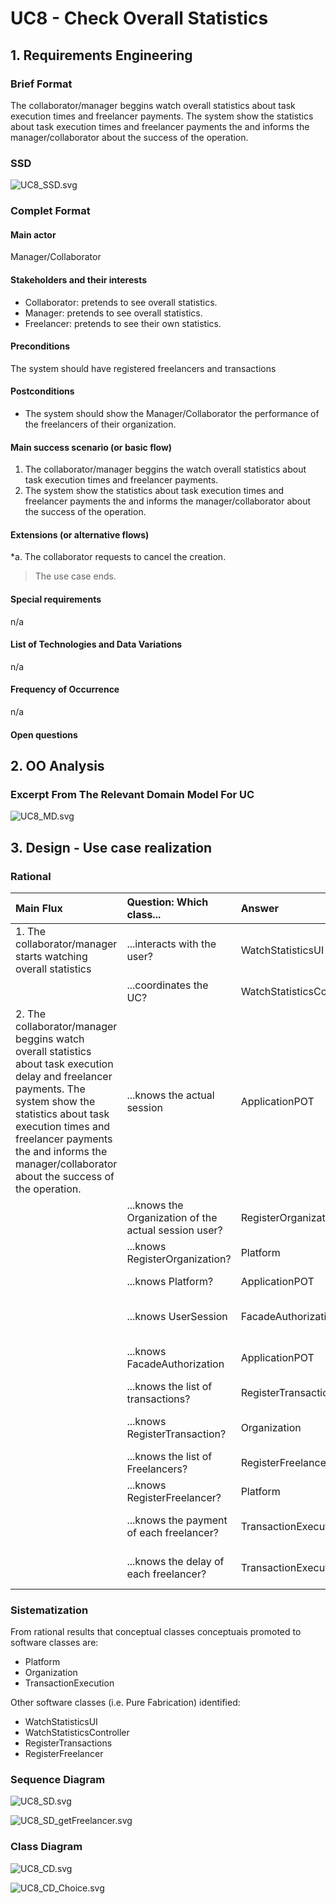 # UC8 - Check Overall Statistics

## 1. Requirements Engineering

### Brief Format

The collaborator/manager beggins watch overall statistics about task execution times and freelancer payments. The system show the statistics about task execution times and freelancer payments the and informs the manager/collaborator about the success of the operation.

### SSD
![UC8_SSD.svg](UC8_SSD.svg)


### Complet Format

#### Main actor

Manager/Collaborator

#### Stakeholders and their interests
* Collaborator: pretends to see overall statistics.
* Manager: pretends to see overall statistics.
* Freelancer: pretends to see their own statistics.

#### Preconditions

The system should have registered freelancers and transactions

#### Postconditions

* The system should show the Manager/Collaborator the performance of the freelancers of their organization.

#### Main success scenario (or basic flow)

1. The collaborator/manager beggins the watch overall statistics about task execution times and freelancer payments.
2. The system show the statistics about task execution times and freelancer payments the and informs the manager/collaborator about the success of the operation.


#### Extensions (or alternative flows)

*a. The collaborator requests to cancel the creation.

> The use case ends.
	
#### Special requirements
n/a

#### List of Technologies and Data Variations
n/a

#### Frequency of Occurrence
n/a

#### Open questions

## 2. OO Analysis

### Excerpt From The Relevant Domain Model For UC

![UC8_MD.svg](UC8_MD.svg)


## 3. Design - Use case realization

### Rational

| Main Flux | Question: Which class... | Answer  | Justification  |
|:--------------  |:---------------------- |:----------|:---------------------------- |
|1. The collaborator/manager starts watching overall statistics|...interacts with the user? | WatchStatisticsUI | Pure Fabrication|
|             |...coordinates the UC? | WatchStatisticsController | Controller |
|2. The collaborator/manager beggins watch overall statistics about task execution delay and freelancer payments. The system show the statistics about task execution times and freelancer payments the and informs the manager/collaborator about the success of the operation. |...knows the actual session | ApplicationPOT | IE: ApplicationPOT knows the registered users | 
| |...knows the Organization of the actual session user? | RegisterOrganization | HC+LC |
| |...knows RegisterOrganization? | Platform | IE: Platform has the list of Organizations |
| |...knows Platform? |	ApplicationPOT	| ApplicationPOT knows the platform |
| |...knows UserSession	| FacadeAuthorization | FacadeAuthorization knows the UserSession |
| |...knows FacadeAuthorization | ApplicationPOT | ApplicationPOT knows the FacadeAuthorization |
| |...knows the list of transactions? | RegisterTransaction | HC+LC |
| |...knows RegisterTransaction? | Organization | IE: Organization knows RegisterTransaction |
| |...knows the list of Freelancers? | RegisterFreelancer | HC+LC |
| |...knows RegisterFreelancer? | Platform | Platform knows all the freelancers | 
| |...knows the payment of each freelancer? | TransactionExecution | IE: In the MD, TransactionExecution originates a Payment |
| |...knows the delay of each freelancer? | TransactionExecution | IE: TransactionExecution knows its own data | 
             

### Sistematization ##

 From rational results that conceptual classes  conceptuais promoted to software classes are:

* Platform
* Organization
* TransactionExecution


Other software classes (i.e. Pure Fabrication) identified:  

 * WatchStatisticsUI  
 * WatchStatisticsController
 * RegisterTransactions
 * RegisterFreelancer


###	Sequence Diagram

![UC8_SD.svg](UC8_SD.svg)

![UC8_SD_getFreelancer.svg](UC8_SD_Choice.svg)





###	Class Diagram

![UC8_CD.svg](UC8_CD.svg)

![UC8_CD_Choice.svg](UC8_CD_Choice.svg)

